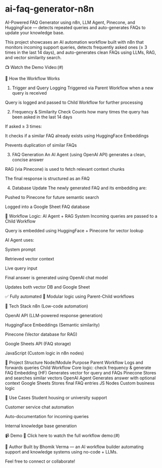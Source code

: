 # ai-faq-generator-n8n
AI-Powered FAQ Generator using n8n, LLM Agent, Pinecone, and HuggingFace — detects repeated queries and auto-generates FAQs to update your knowledge base.

This project showcases an AI automation workflow built with n8n that monitors incoming support queries, detects frequently asked ones (≥ 3 times in the last 14 days), and auto-generates clean FAQs using LLMs, RAG, and vector similarity search.

📺 Watch the Demo Video:(#)

🧠 How the Workflow Works
1. Trigger and Query Logging
Triggered via Parent Workflow when a new query is received

Query is logged and passed to Child Workflow for further processing

2. Frequency & Similarity Check
Counts how many times the query has been asked in the last 14 days

If asked ≥ 3 times:

It checks if a similar FAQ already exists using HuggingFace Embeddings

Prevents duplication of similar FAQs

3. FAQ Generation
An AI Agent (using OpenAI API) generates a clean, concise answer

RAG (via Pinecone) is used to fetch relevant context chunks

The final response is structured as an FAQ

4. Database Update
The newly generated FAQ and its embedding are:

Pushed to Pinecone for future semantic search

Logged into a Google Sheet FAQ database

🔷 Workflow Logic: AI Agent + RAG System
Incoming queries are passed to a Child Workflow

Query is embedded using HuggingFace + Pinecone for vector lookup

AI Agent uses:

System prompt

Retrieved vector context

Live query input

Final answer is generated using OpenAI chat model

Updates both vector DB and Google Sheet

✅ Fully automated
🔄 Modular logic using Parent-Child workflows

🔧 Tech Stack
n8n (Low-code automation)

OpenAI API (LLM-powered response generation)

HuggingFace Embeddings (Semantic similarity)

Pinecone (Vector database for RAG)

Google Sheets API (FAQ storage)

JavaScript (Custom logic in n8n nodes)

📁 Project Structure
Node/Module	Purpose
Parent Workflow	Logs and forwards queries
Child Workflow	Core logic: check frequency & generate FAQ
Embedding (HF)	Generates vector for query and FAQs
Pinecone	Stores and searches similar vectors
OpenAI Agent	Generates answer with optional context
Google Sheets	Stores final FAQ entries
JS Nodes	Custom business logic

🚀 Use Cases
Student housing or university support

Customer service chat automation

Auto-documentation for incoming queries

Internal knowledge base generation

📹 Demo
🔗 Click here to watch the full workflow demo:(#)

💬 Author
Built by Bhomik Verma — an AI workflow builder automating support and knowledge systems using no-code + LLMs.

Feel free to connect or collaborate!

